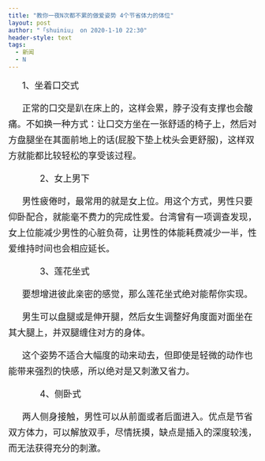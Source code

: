 ```yaml
---
title: "教你一夜N次都不累的做爱姿势 4个节省体力的体位"
layout: post
author: "「shuiniu」 on 2020-1-10 22:30"
header-style: text
tags:
  - 新闻
  - N
---
```


<head></head>
<body>
 <p style="line-height:32px;text-indent:2em;text-align:left"><font style="font-size:18px">1、坐着口交式</font></p>
 <p style="line-height:32px;text-indent:2em;text-align:left"><font style="font-size:18px">正常的口交是趴在床上的，这样会累，脖子没有支撑也会酸痛。不如换一种方式：让口交方坐在一张舒适的椅子上，然后对方盘腿坐在其面前地上的话(屁股下垫上枕头会更舒服)，这样双方就能都比较轻松的享受该过程。</font></p>
 <p style="line-height:32px;text-indent:2em;text-align:left"><font style="font-size:18px">　　2、女上男下</font></p>
 <p style="line-height:32px;text-indent:2em;text-align:left"><font style="font-size:18px">男性疲倦时，最常用的就是女上位。用这个方式，男性只要仰卧配合，就能毫不费力的完成性爱。台湾曾有一项调查发现，女上位能减少男性的心脏负荷，让男性的体能耗费减少一半，性爱维持时间也会相应延长。</font></p>
 <p style="line-height:32px;text-indent:2em;text-align:left"><font style="font-size:18px">　　3、莲花坐式</font></p>
 <p style="line-height:32px;text-indent:2em;text-align:left"><font style="font-size:18px">要想增进彼此亲密的感觉，那么莲花坐式绝对能帮你实现。</font></p>
 <p style="line-height:32px;text-indent:2em;text-align:left"><font style="font-size:18px">男生可以盘腿或是伸开腿，然后女生调整好角度面对面坐在其大腿上，并双腿缠住对方的身体。</font></p>
 <p style="line-height:32px;text-indent:2em;text-align:left"><font style="font-size:18px">这个姿势不适合大幅度的动来动去，但即使是轻微的动作也能带来强烈的快感，所以绝对是又刺激又省力。</font></p>
 <p style="line-height:32px;text-indent:2em;text-align:left"><font style="font-size:18px">　　4、侧卧式</font></p>
 <p style="line-height:32px;text-indent:2em;text-align:left"><font style="font-size:18px">两人侧身接触，男性可以从前面或者后面进入。优点是节省双方体力，可以解放双手，尽情抚摸，缺点是插入的深度较浅，而无法获得充分的刺激。</font></p>
 <br>
</body>


